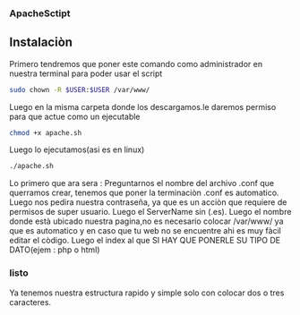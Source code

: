 ### ApacheSctipt
## Instalaciòn 

Primero tendremos que poner este comando como administrador en nuestra terminal para poder usar el script
```sh
sudo chown -R $USER:$USER /var/www/
```
Luego en la misma carpeta donde los descargamos.le daremos permiso para que actue como un ejecutable
```sh
chmod +x apache.sh
```
Luego lo ejecutamos(asi es en linux) 
```sh
./apache.sh
```
Lo primero que ara sera :
Preguntarnos el nombre del archivo .conf que querramos crear, tenemos que poner la terminaciòn .conf es automatico.
Luego nos pedira nuestra contraseña, ya que es un acciòn que requiere de permisos de super usuario.
Luego el ServerName sin (.es).
Luego el nombre donde està ubicado nuestra pagina,no es necesario colocar /var/www/ ya que es automatico y en caso que tu web no se encuentre ahi es muy fàcil editar el còdigo.
Luego el index al que SI HAY QUE PONERLE SU TIPO DE DATO(ejem : php o html)

### listo 

Ya tenemos nuestra estructura rapido y simple solo con colocar dos o tres caracteres.
